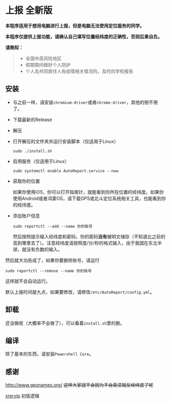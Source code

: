 # 上报 全新版

**本程序适用于想用电脑进行上报，但是电脑无法使用定位服务的同学。**

**本程序仅提供上报功能，请确认自己填写位置经纬度的正确性，否则后果自负。**

**请熟知：**

> - 全国中高风险地区
> - 假期期间做好个人防护
> - 个人及共同居住人有疫情相关情况的，及时向学校报告

## 安装

- 与之前一样，请安装`chromium-driver`或者`chrome-driver`，其他的倒不用了。

- 下载最新的Release

- 解压

- 打开解压的文件夹并运行安装脚本（仅适用于Linux）

  ``` shell
  sudo ./install.sh
  ```

- 启用服务（仅适用于Linux）

  ``` shell 
  sudo systemctl enable AutoReport.service --now
  ```

- 获取你的位置

  如果你使用iOS，你可以打开指南针，就能看到你所在位置的经纬度。如果你使用Android或者鸿蒙OS，请下载GPS或北斗定位系统相关工具，也能看到你的经纬度。

- 添加账户信息

  ``` shell
  sudo reportctl --add --name 你的账号
  ```

  然后按照提示输入经纬度和密码，你的密码**没有**被明文储存（不知道比之前的高到哪里去了）。注意经纬度请按照度/分/秒的格式输入，由于我国在东北半球，就没有负数的输入。

然后就大功告成了，如果你要删除账号，请运行

``` shell
sudo reportctl --remove --name 你的账号
```

这样就不会自动运行。

默认上报时间是九点，如果要修改，请修改`/etc/AutoReport/config.yml`。

## 卸载

还没做呢（大概率不会做了），可以看着`install.sh`里的删。

## 编译

除了基本的东西，请安装`Powershell Core`。

## 感谢

http://www.geonames.org/ ~~这样大家就不会因为不会英语输反经纬度了呢~~

[xrervip](https://github.com/xrervip) 初版逻辑

